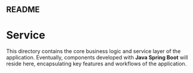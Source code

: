 ## README
# Service

This directory contains the core business logic and service layer of the application. Eventually, components developed with **Java Spring Boot** will reside here, encapsulating key features and workflows of the application.
